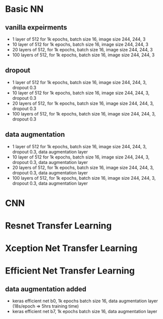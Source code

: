 # Basic NN
## vanilla expeirments
- 1 layer of 512 for 1k epochs, batch size 16, image size 244, 244, 3
- 10 layer of 512 for 1k epochs, batch size 16, image size 244, 244, 3
- 20 layers of 512, for 1k epochs, batch size 16, image size 244, 244, 3
- 100 layers of 512, for 1k epochs, batch size 16, image size 244, 244, 3

## dropout
- 1 layer of 512 for 1k epochs, batch size 16, image size 244, 244, 3, dropout 0.3
- 10 layer of 512 for 1k epochs, batch size 16, image size 244, 244, 3, dropout 0.3
- 20 layers of 512, for 1k epochs, batch size 16, image size 244, 244, 3, dropout 0.3
- 100 layers of 512, for 1k epochs, batch size 16, image size 244, 244, 3, dropout 0.3

## data augmentation 
- 1 layer of 512 for 1k epochs, batch size 16, image size 244, 244, 3, dropout 0.3, data augmentation layer
- 10 layer of 512 for 1k epochs, batch size 16, image size 244, 244, 3, dropout 0.3,  data augmentation layer
- 20 layers of 512, for 1k epochs, batch size 16, image size 244, 244, 3, dropout 0.3,  data augmentation layer
- 100 layers of 512, for 1k epochs, batch size 16, image size 244, 244, 3, dropout 0.3,  data augmentation layer

# CNN 

# Resnet Transfer Learning

# Xception Net Transfer Learning


# Efficient Net Transfer Learning

## data augmentation added
- keras efficient net b0, 1k epochs batch size 16, data augmentation layer (18s/epoch => 5hrs training time)
- keras efficient net b7, 1k epochs batch size 16, data augmentation layer

